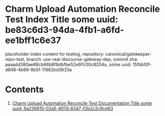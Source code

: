 # Charm Upload Automation Reconcile Test Index Title some uuid: be83c6d3-94da-4fb1-a6fd-ee1bff1c6e37
 placeholder index content for testing,  repository: canonical/gatekeeper-repo-test,  branch: use-real-discourse-gateway-dep,  commit sha: aaaadd380ae88cb66b8f8dbfbe52e97c00c8204a,  some uuid: 15fbb10f-d848-4b89-8b5f-11962bd3633a

# Contents

1. [Charm Upload Automation Reconcile Test Documentation Title some uuid: 6a236610-02a5-407d-8347-f2b2c2c9ce63](doc.md)